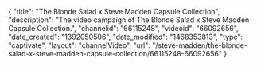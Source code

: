 {
    "title": "The Blonde Salad x Steve Madden Capsule Collection",
    "description": "The video campaign of The Blonde Salad x Steve Madden Capsule Collection.",
    "channelid": "66115248",
    "videoid": "66092656",
    "date_created": "1392050506",
    "date_modified": "1468353813",
    "type": "captivate",
    "layout": "channelVideo",
    "url": "\/steve-madden\/the-blonde-salad-x-steve-madden-capsule-collection\/66115248-66092656"
}